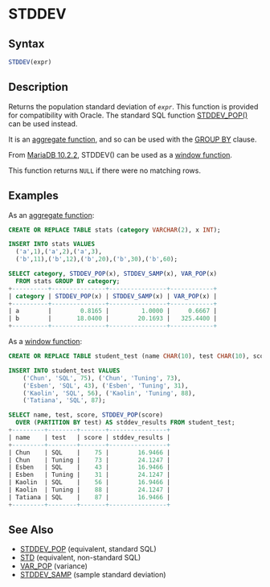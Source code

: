 # STDDEV

## Syntax

```sql
STDDEV(expr)
```

## Description

Returns the population standard deviation of <em>`expr`</em>. This function is
provided for compatibility with Oracle. The standard SQL function
[STDDEV_POP()](/built-in-functions/aggregate-functions/stddev_pop/) can be used instead.

It is an [aggregate function](/built-in-functions/aggregate-functions/), and so can be used with the [GROUP BY](/sql-statements-structure/sql-statements/data-manipulation/selecting-data/group-by/) clause.

From [MariaDB 10.2.2](/kb/en/mariadb-1022-release-notes/), STDDEV() can be used as a [window function](/built-in-functions/special-functions/window-functions/).

This function returns `NULL` if there were no matching rows.

## Examples

As an [aggregate function](/built-in-functions/aggregate-functions/):

```sql
CREATE OR REPLACE TABLE stats (category VARCHAR(2), x INT);

INSERT INTO stats VALUES 
  ('a',1),('a',2),('a',3),
  ('b',11),('b',12),('b',20),('b',30),('b',60);

SELECT category, STDDEV_POP(x), STDDEV_SAMP(x), VAR_POP(x) 
  FROM stats GROUP BY category;
+----------+---------------+----------------+------------+
| category | STDDEV_POP(x) | STDDEV_SAMP(x) | VAR_POP(x) |
+----------+---------------+----------------+------------+
| a        |        0.8165 |         1.0000 |     0.6667 |
| b        |       18.0400 |        20.1693 |   325.4400 |
+----------+---------------+----------------+------------+
```

As a [window function](/built-in-functions/special-functions/window-functions/):

```sql
CREATE OR REPLACE TABLE student_test (name CHAR(10), test CHAR(10), score TINYINT);

INSERT INTO student_test VALUES 
    ('Chun', 'SQL', 75), ('Chun', 'Tuning', 73), 
    ('Esben', 'SQL', 43), ('Esben', 'Tuning', 31), 
    ('Kaolin', 'SQL', 56), ('Kaolin', 'Tuning', 88), 
    ('Tatiana', 'SQL', 87);

SELECT name, test, score, STDDEV_POP(score) 
  OVER (PARTITION BY test) AS stddev_results FROM student_test;
+---------+--------+-------+----------------+
| name    | test   | score | stddev_results |
+---------+--------+-------+----------------+
| Chun    | SQL    |    75 |        16.9466 |
| Chun    | Tuning |    73 |        24.1247 |
| Esben   | SQL    |    43 |        16.9466 |
| Esben   | Tuning |    31 |        24.1247 |
| Kaolin  | SQL    |    56 |        16.9466 |
| Kaolin  | Tuning |    88 |        24.1247 |
| Tatiana | SQL    |    87 |        16.9466 |
+---------+--------+-------+----------------+
```

## See Also

- [STDDEV_POP](/built-in-functions/aggregate-functions/stddev_pop/) (equivalent, standard SQL)
- [STD](/built-in-functions/aggregate-functions/std/) (equivalent, non-standard SQL)
- [VAR_POP](/built-in-functions/aggregate-functions/var_pop/) (variance)
- [STDDEV_SAMP](/built-in-functions/aggregate-functions/stddev_samp/) (sample standard deviation)